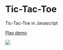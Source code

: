 # Tic-Tac-Toe
 Tic-Tac-Toe in Javascript
 
 [Play demo][game]

[<img src="https://i.imgur.com/MU0bald.png"/>][game]

[game]: https://eyl327.github.io/Tic-Tac-Toe/index.html
